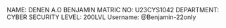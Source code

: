 NAME: DENEN A.O BENJAMIN
MATRIC NO: U23CYS1042
DEPARTMENT: CYBER SECURITY
LEVEL: 200LVL
Username: @Benjamin-22only
